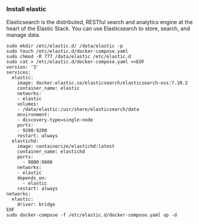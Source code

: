 ### Install elastic

Elasticsearch is the distributed, RESTful search and analytics engine at the heart of the Elastic Stack. You can use Elasticsearch to store, search, and manage data.

```shell
sudo mkdir /etc/elastic.d/ /data/elastic -p
sudo touch /etc/elastic.d/docker-compose.yaml
sudo chmod -R 777 /data/elastic /etc/elastic.d
sudo cat > /etc/elastic.d/docker-compose.yaml <<EOF
version: '3'
services:
  elastic:
    image: docker.elastic.co/elasticsearch/elasticsearch-oss:7.10.2
    container_name: elastic
    networks:
    - elastic
    volumes:
    - /data/elastic:/usr/share/elasticsearch/data
    environment:
    - discovery.type=single-node
    ports:
    - 9200:9200
    restart: always
  elastichd:
    image: containerize/elastichd:latest
    container_name: elastichd
    ports:
      - 9800:9800
    networks:
    - elastic
    depends_on:
      - elastic
    restart: always
networks:
  elastic:
    driver: bridge
EOF
sudo docker-compose -f /etc/elastic.d/docker-compose.yaml up -d
```